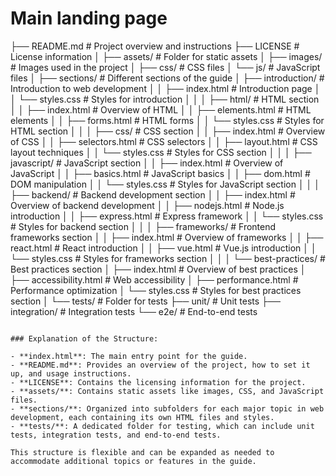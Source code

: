 # Main landing page
├── README.md                   # Project overview and instructions
├── LICENSE                     # License information
│
├── assets/                     # Folder for static assets
│   ├── images/                 # Images used in the project
│   ├── css/                    # CSS files
│   └── js/                     # JavaScript files
│
├── sections/                   # Different sections of the guide
│   ├── introduction/           # Introduction to web development
│   │   ├── index.html          # Introduction page
│   │   └── styles.css          # Styles for introduction
│   │
│   ├── html/                   # HTML section
│   │   ├── index.html          # Overview of HTML
│   │   ├── elements.html       # HTML elements
│   │   ├── forms.html          # HTML forms
│   │   └── styles.css          # Styles for HTML section
│   │
│   ├── css/                    # CSS section
│   │   ├── index.html          # Overview of CSS
│   │   ├── selectors.html      # CSS selectors
│   │   ├── layout.html         # CSS layout techniques
│   │   └── styles.css          # Styles for CSS section
│   │
│   ├── javascript/             # JavaScript section
│   │   ├── index.html          # Overview of JavaScript
│   │   ├── basics.html         # JavaScript basics
│   │   ├── dom.html            # DOM manipulation
│   │   └── styles.css          # Styles for JavaScript section
│   │
│   ├── backend/                # Backend development section
│   │   ├── index.html          # Overview of backend development
│   │   ├── nodejs.html         # Node.js introduction
│   │   ├── express.html        # Express framework
│   │   └── styles.css          # Styles for backend section
│   │
│   ├── frameworks/             # Frontend frameworks section
│   │   ├── index.html          # Overview of frameworks
│   │   ├── react.html          # React introduction
│   │   ├── vue.html            # Vue.js introduction
│   │   └── styles.css          # Styles for frameworks section
│   │
│   └── best-practices/         # Best practices section
│       ├── index.html          # Overview of best practices
│       ├── accessibility.html   # Web accessibility
│       ├── performance.html     # Performance optimization
│       └── styles.css          # Styles for best practices section
│
└── tests/                      # Folder for tests
    ├── unit/                   # Unit tests
    ├── integration/            # Integration tests
    └── e2e/                    # End-to-end tests
```

### Explanation of the Structure:

- **index.html**: The main entry point for the guide.
- **README.md**: Provides an overview of the project, how to set it up, and usage instructions.
- **LICENSE**: Contains the licensing information for the project.
- **assets/**: Contains static assets like images, CSS, and JavaScript files.
- **sections/**: Organized into subfolders for each major topic in web development, each containing its own HTML files and styles.
- **tests/**: A dedicated folder for testing, which can include unit tests, integration tests, and end-to-end tests.

This structure is flexible and can be expanded as needed to accommodate additional topics or features in the guide.